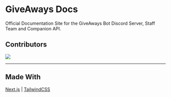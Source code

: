 # GiveAways Docs

Official Documentation Site for the GiveAways Bot
Discord Server, Staff Team and Companion API.

## Contributors
<a href="https://github.com/JanjyTapYT/giveaways-docs/graphs/contributors">
  <img src="https://contrib.rocks/image?repo=giveaways-docs/Documentation" />
</a>

---

## Made With
[Next.js](https://nextjs.org/) | [TailwindCSS](https://tailwindcss.com/)

